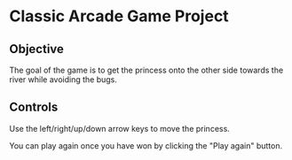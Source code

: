 # Classic Arcade Game Project

## Objective
The goal of the game is to get the princess onto the other side towards the river while avoiding the bugs.

## Controls
Use the left/right/up/down arrow keys to move the princess.

You can play again once you have won by clicking the "Play again" button.